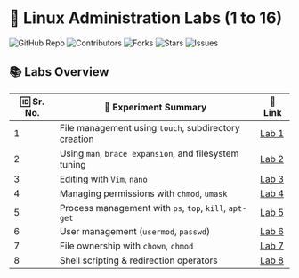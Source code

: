 # 🚀 Linux Administration Labs (1 to 16)

![GitHub Repo](https://img.shields.io/github/repo-size/DivyumKinger/Linux-Lab-1737)
![Contributors](https://img.shields.io/github/contributors/DivyumKinger/Linux-Lab-1737)
![Forks](https://img.shields.io/github/forks/DivyumKinger/Linux-Lab-1737?style=social)
![Stars](https://img.shields.io/github/stars/DivyumKinger/Linux-Lab-1737?style=social)
![Issues](https://img.shields.io/github/issues/DivyumKinger/Linux-Lab-1737)


## 📚 **Labs Overview**
| 🆔 Sr. No. | 📝 Experiment Summary | 🔗 Link |
|-----------|----------------------|--------|
| 1 | File management using `touch`, subdirectory creation | [Lab 1](labs/lab1.md) |
| 2 | Using `man`, `brace expansion`, and filesystem tuning | [Lab 2](labs/lab2.md) |
| 3 | Editing with `Vim`, `nano` | [Lab 3](labs/lab3.md) |
| 4 | Managing permissions with `chmod`, `umask` | [Lab 4](labs/lab4.md) |
| 5 | Process management with `ps`, `top`, `kill`, `apt-get` | [Lab 5](labs/lab5.md) |
| 6 | User management (`usermod`, `passwd`) | [Lab 6](labs/lab6.md) |
| 7 | File ownership with `chown`, `chmod` | [Lab 7](labs/lab7.md) |
| 8 | Shell scripting & redirection operators | [Lab 8](labs/lab8.md) |

